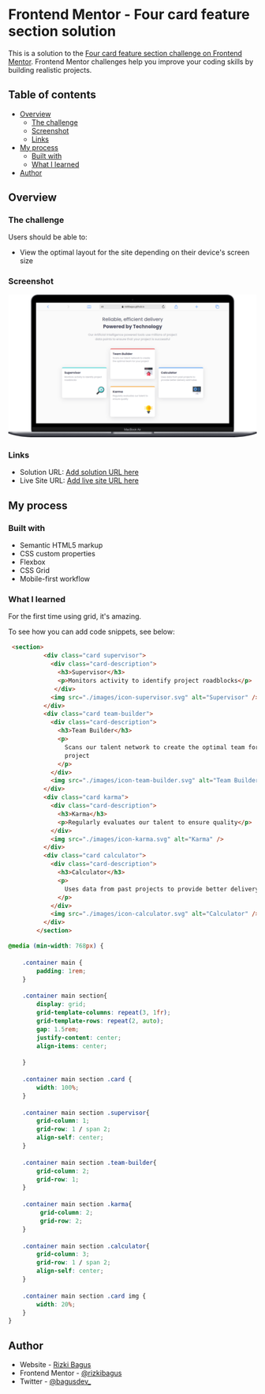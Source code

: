 # Frontend Mentor - Four card feature section solution

This is a solution to the [Four card feature section challenge on Frontend Mentor](https://www.frontendmentor.io/challenges/four-card-feature-section-weK1eFYK). Frontend Mentor challenges help you improve your coding skills by building realistic projects. 

## Table of contents

- [Overview](#overview)
  - [The challenge](#the-challenge)
  - [Screenshot](#screenshot)
  - [Links](#links)
- [My process](#my-process)
  - [Built with](#built-with)
  - [What I learned](#what-i-learned)
- [Author](#author)

## Overview

### The challenge

Users should be able to:

- View the optimal layout for the site depending on their device's screen size

### Screenshot

![](./images/Macbook-Air-rizkibagus.github.io.png)


### Links

- Solution URL: [Add solution URL here](https://github.com/rizkibagus/four-card-feature-section)
- Live Site URL: [Add live site URL here](https://rizkibagus.github.io/four-card-feature-section/)

## My process

### Built with

- Semantic HTML5 markup
- CSS custom properties
- Flexbox
- CSS Grid
- Mobile-first workflow

### What I learned

For the first time using grid, it's amazing.

To see how you can add code snippets, see below:

```html
 <section>
          <div class="card supervisor">
            <div class="card-description">
              <h3>Supervisor</h3>
              <p>Monitors activity to identify project roadblocks</p>
             </div>
            <img src="./images/icon-supervisor.svg" alt="Supervisor" />
          </div>
          <div class="card team-builder">
            <div class="card-description">
              <h3>Team Builder</h3>
              <p>
                Scans our talent network to create the optimal team for your
                project
              </p>
            </div>
            <img src="./images/icon-team-builder.svg" alt="Team Builder" />
          </div>
          <div class="card karma">
            <div class="card-description">
              <h3>Karma</h3>
              <p>Regularly evaluates our talent to ensure quality</p>
            </div>
            <img src="./images/icon-karma.svg" alt="Karma" />
          </div>
          <div class="card calculator">
            <div class="card-description">
              <h3>Calculator</h3>
              <p>
                Uses data from past projects to provide better delivery estimates
              </p>
            </div>
            <img src="./images/icon-calculator.svg" alt="Calculator" />
          </div>
        </section>
```
```css
@media (min-width: 768px) {
    
    .container main {
        padding: 1rem;
    }

    .container main section{
        display: grid;
        grid-template-columns: repeat(3, 1fr);
        grid-template-rows: repeat(2, auto);
        gap: 1.5rem;
        justify-content: center;
        align-items: center;
   
    }

    .container main section .card {
        width: 100%;
    }

    .container main section .supervisor{
        grid-column: 1; 
        grid-row: 1 / span 2;
        align-self: center;
    }

    .container main section .team-builder{
        grid-column: 2; 
        grid-row: 1;
    }

    .container main section .karma{
         grid-column: 2;
         grid-row: 2;
    }

    .container main section .calculator{
        grid-column: 3;
        grid-row: 1 / span 2;
        align-self: center;
    }

    .container main section .card img {
        width: 20%;
    }
}
```

## Author

- Website - [Rizki Bagus](https://github.com/rizkibagus)
- Frontend Mentor - [@rizkibagus](https://www.frontendmentor.io/profile/rizkibagus)
- Twitter - [@bagusdev_](https://www.twitter.com/bagusdev_)

